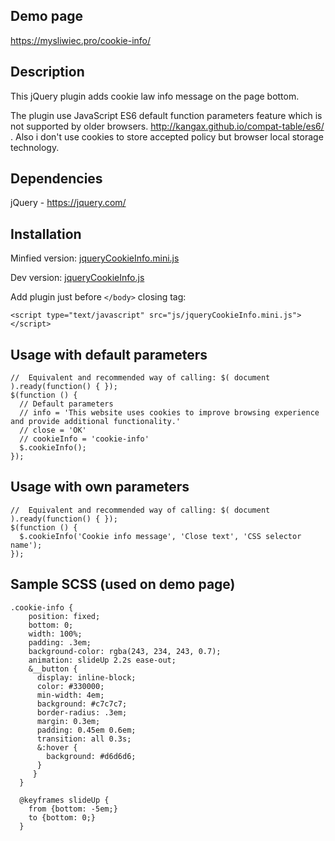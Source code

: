 ## Demo page
https://mysliwiec.pro/cookie-info/

## Description
This jQuery plugin adds cookie law info message on the page bottom.

The plugin use JavaScript ES6 default function parameters feature which is not supported by older browsers. http://kangax.github.io/compat-table/es6/ . Also i don't use cookies to store accepted policy but browser local storage technology.

## Dependencies
jQuery - https://jquery.com/

## Installation
Minfied version: [jqueryCookieInfo.mini.js](https://github.com/tomekmy/cookie-info-jquery-plugin/blob/master/dist/js/jqueryCookieInfo.mini.js)

Dev version: [jqueryCookieInfo.js](https://github.com/tomekmy/cookie-info-jquery-plugin/blob/master/src/js/jqueryCookieInfo.js)

Add plugin just before `</body>` closing tag:

`<script type="text/javascript" src="js/jqueryCookieInfo.mini.js"></script>`

## Usage with default parameters
```
//  Equivalent and recommended way of calling: $( document ).ready(function() { });
$(function () {
  // Default parameters
  // info = 'This website uses cookies to improve browsing experience and provide additional functionality.'
  // close = 'OK'
  // cookieInfo = 'cookie-info'
  $.cookieInfo();
});
```

## Usage with own parameters
```
//  Equivalent and recommended way of calling: $( document ).ready(function() { });
$(function () {
  $.cookieInfo('Cookie info message', 'Close text', 'CSS selector name');
});
```

## Sample SCSS (used on demo page)
```
.cookie-info {
    position: fixed;
    bottom: 0;
    width: 100%;
    padding: .3em;
    background-color: rgba(243, 234, 243, 0.7);
    animation: slideUp 2.2s ease-out;
    &__button {
      display: inline-block;
      color: #330000;
      min-width: 4em;
      background: #c7c7c7;
      border-radius: .3em;
      margin: 0.3em;
      padding: 0.45em 0.6em;
      transition: all 0.3s;
      &:hover {
        background: #d6d6d6;
      }
     }
  }

  @keyframes slideUp {
    from {bottom: -5em;} 
    to {bottom: 0;} 
  }
  ```
